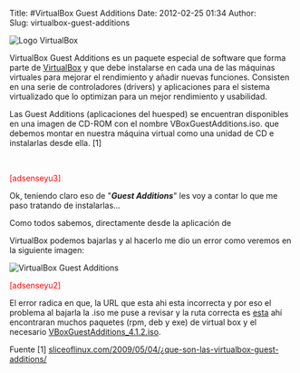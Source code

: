 Title: #VirtualBox Guest Additions
Date: 2012-02-25 01:34
Author:  
Slug: virtualbox-guest-additions

![Logo
VirtualBox](http://abr4xas.org/wp-content/uploads/2012/02/vbox_logo2_gradient.png "vbox_logo2_gradient")

VirtualBox Guest Additions es un paquete especial de software que forma
parte de [VirtualBox](http://virtualbox.org "http://virtualbox.org") y
que debe instalarse en cada una de las máquinas virtuales para mejorar
el rendimiento y añadir nuevas funciones. Consisten en una serie de
controladores (drivers) y aplicaciones para el sistema virtualizado que
lo optimizan para un mejor rendimiento y usabilidad.

Las Guest Additions (aplicaciones del huesped) se encuentran disponibles
en una imagen de CD-ROM con el nombre VBoxGuestAdditions.iso. que
debemos montar en nuestra máquina virtual como una unidad de CD e
instalarlas desde ella. [1]

 

<span style="color: #ff0000;">[adsenseyu3]</span>

Ok, teniendo claro eso de "***Guest Additions***" les voy a contar lo
que me paso tratando de instalarlas...

<!--more-->Como todos sabemos, directamente desde la aplicación de
VirtualBox podemos bajarlas y al hacerlo me dio un error como veremos en
la siguiente imagen:

![VirtualBox Guest
Additions](http://abr4xas.org/wp-content/uploads/2012/02/virtualbox.jpg "VirtualBox Guest Additions")

<span style="color: #ff0000;">[adsenseyu2]</span>

El error radica en que, la URL que esta ahi esta incorrecta y por eso el
problema al bajarla la .iso me puse a revisar y la ruta correcta es
[esta](http://dlc.sun.com.edgesuite.net/virtualbox/4.1.2/ "Ruta correcta para VirtualBox Guest Additions") ahí
encontraran muchos paquetes (rpm, deb y exe) de virtual box y el
necesario [VBoxGuestAdditions\_4.1.2.iso](http://dlc.sun.com.edgesuite.net/virtualbox/4.1.2/VBoxGuestAdditions_4.1.2.iso "VBoxGuestAdditions_4.1.2.iso").

Fuente
[1] [sliceoflinux.com/2009/05/04/¿que-son-las-virtualbox-guest-additions/](http://sliceoflinux.com/2009/05/04/¿que-son-las-virtualbox-guest-additions/ "http://sliceoflinux.com/2009/05/04/¿que-son-las-virtualbox-guest-additions/")
